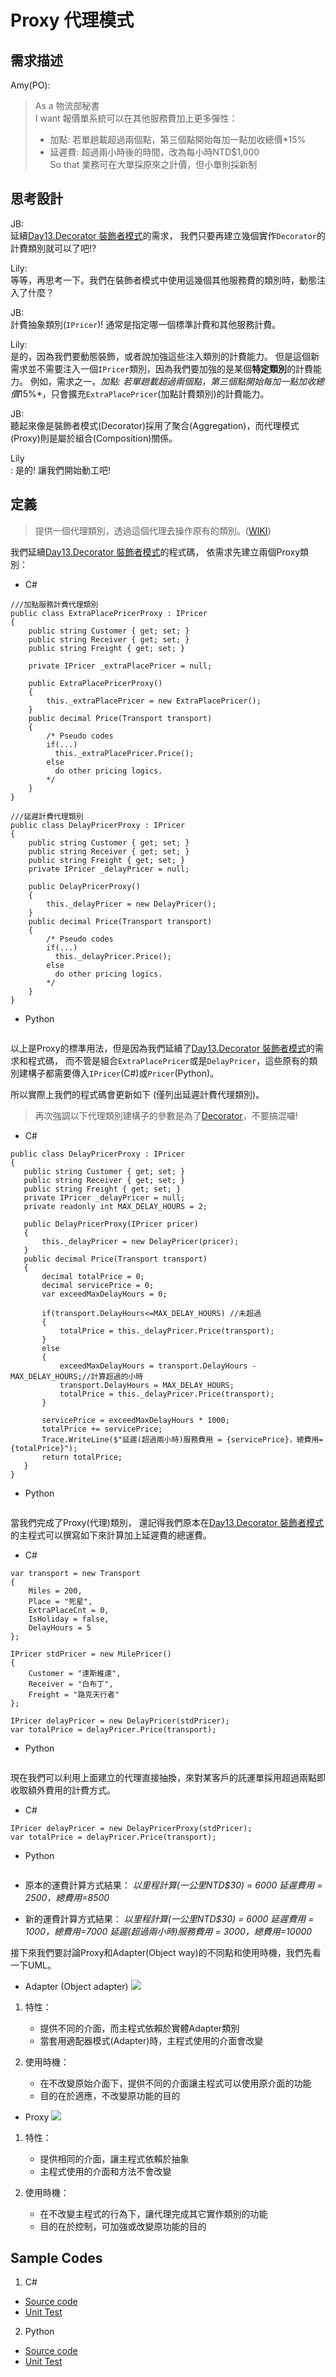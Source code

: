 # Proxy 代理模式

## 需求描述

Amy(PO):
> As a 物流部秘書<br>
> I want 報價單系統可以在其他服務費加上更多彈性：<br>
> - 加點: 若單趟載超過兩個點，第三個點開始每加一點加收總價*15%
> - 延遲費: 超過兩小時後的時間，改為每小時NTD$1,000<br>
> So that 業務可在大單採原來之計價，但小單則採新制<br>


## 思考設計

JB:<br>
延續[Day13.Decorator 裝飾者模式](https://ithelp.ithome.com.tw/articles/10195207)的需求，
我們只要再建立幾個實作`Decorator`的計費類別就可以了吧!?

Lily:<br>
等等，再思考一下。我們在裝飾者模式中使用這幾個其他服務費的類別時，動態注入了什麼？

JB:<br> 
計費抽象類別(`IPricer`)! 通常是指定哪一個標準計費和其他服務計費。

Lily:<br>
是的，因為我們要動態裝飾，或者說加強這些注入類別的計費能力。
但是這個新需求並不需要注入一個`IPricer`類別，因為我們要加強的是某個**特定類別**的計費能力。
例如，需求之一，*加點: 若單趟載超過兩個點，第三個點開始每加一點加收總價*15%*，只會擴充`ExtraPlacePricer`(加點計費類別)的計費能力。

JB:<br>
聽起來像是裝飾者模式(Decorator)採用了聚合(Aggregation)，而代理模式(Proxy)則是屬於組合(Composition)關係。

Lily<br>:
是的! 讓我們開始動工吧!


## 定義

> 提供一個代理類別，透過這個代理去操作原有的類別。([WIKI](https://en.wikipedia.org/wiki/Proxy_pattern))


我們延續[Day13.Decorator 裝飾者模式](https://ithelp.ithome.com.tw/articles/10195207)的程式碼，
依需求先建立兩個Proxy類別：

* C#
```
///加點服務計費代理類別
public class ExtraPlacePricerProxy : IPricer
{
    public string Customer { get; set; }
    public string Receiver { get; set; }
    public string Freight { get; set; }

    private IPricer _extraPlacePricer = null;

    public ExtraPlacePricerProxy()
    {
        this._extraPlacePricer = new ExtraPlacePricer();
    }
    public decimal Price(Transport transport)
    {
        /* Pseudo codes 
        if(...)
          this._extraPlacePricer.Price();
        else
          do other pricing logics.
        */
    }
}

///延遲計費代理類別
public class DelayPricerProxy : IPricer
{
    public string Customer { get; set; }
    public string Receiver { get; set; }
    public string Freight { get; set; }
    private IPricer _delayPricer = null;

    public DelayPricerProxy()
    {
        this._delayPricer = new DelayPricer();
    }
    public decimal Price(Transport transport)
    {
        /* Pseudo codes 
        if(...)
          this._delayPricer.Price();
        else
          do other pricing logics.
        */
    }
}
```

* Python
```
```

以上是Proxy的標準用法，但是因為我們延續了[Day13.Decorator 裝飾者模式](https://ithelp.ithome.com.tw/articles/10195207)的需求和程式碼，
而不管是組合`ExtraPlacePricer`或是`DelayPricer`，這些原有的類別建構子都需要傳入`IPricer`(C#)或`Pricer`(Python)。

所以實際上我們的程式碼會更新如下 (僅列出延遲計費代理類別)。

> 再次強調以下代理類別建構子的參數是為了[Decorator](https://ithelp.ithome.com.tw/articles/10195207)，不要搞混囉!

* C#
 ```
 public class DelayPricerProxy : IPricer
{
    public string Customer { get; set; }
    public string Receiver { get; set; }
    public string Freight { get; set; }
    private IPricer _delayPricer = null;
    private readonly int MAX_DELAY_HOURS = 2;

    public DelayPricerProxy(IPricer pricer)
    {
        this._delayPricer = new DelayPricer(pricer);
    }
    public decimal Price(Transport transport)
    {
        decimal totalPrice = 0;
        decimal servicePrice = 0;
        var exceedMaxDelayHours = 0;
        
        if(transport.DelayHours<=MAX_DELAY_HOURS) //未超過
        {
            totalPrice = this._delayPricer.Price(transport);
        }
        else
        {
            exceedMaxDelayHours = transport.DelayHours - MAX_DELAY_HOURS;//計算超過的小時
            transport.DelayHours = MAX_DELAY_HOURS;
            totalPrice = this._delayPricer.Price(transport);
        }
        
        servicePrice = exceedMaxDelayHours * 1000;
        totalPrice += servicePrice;
        Trace.WriteLine($"延遲(超過兩小時)服務費用 = {servicePrice}，總費用={totalPrice}");
        return totalPrice;
    }
}
 ```

 * Python
 ```
 ```

當我們完成了Proxy(代理)類別，
還記得我們原本在[Day13.Decorator 裝飾者模式](https://ithelp.ithome.com.tw/articles/10195207)的主程式可以撰寫如下來計算加上延遲費的總運費。

* C#
```
var transport = new Transport
{
    Miles = 200,
    Place = "死星",
    ExtraPlaceCnt = 0,
    IsHoliday = false,
    DelayHours = 5
};

IPricer stdPricer = new MilePricer()
{
    Customer = "達斯維達",
    Receiver = "白布丁",
    Freight = "路克天行者"
};

IPricer delayPricer = new DelayPricer(stdPricer);
var totalPrice = delayPricer.Price(transport);
```

* Python
```
```

現在我們可以利用上面建立的代理直接抽換，來對某客戶的託運單採用超過兩點即收取額外費用的計費方式。

* C#
```
IPricer delayPricer = new DelayPricerProxy(stdPricer);
var totalPrice = delayPricer.Price(transport);
```

* Python
```
```

- 原本的運費計算方式結果：
*以里程計算(一公里NTD$30) = 6000*
*延遲費用 = 2500，總費用=8500*

- 新的運費計算方式結果：
*以里程計算(一公里NTD$30) = 6000*
*延遲費用 = 1000，總費用=7000*
*延遲(超過兩小時)服務費用 = 3000，總費用=10000*



接下來我們要討論Proxy和Adapter(Object way)的不同點和使用時機，我們先看一下UML。

* Adapter (Object adapter)
![](https://4.bp.blogspot.com/-eogt1tuBZwM/WkxJORFkgrI/AAAAAAAAFoc/4M-FUL3YdTYwnc6I9ysgUJavOKQG7A7IACLcBGAs/s1600/Object%2BAdapter.png)

1. 特性：
   - 提供不同的介面，而主程式依賴於實體Adapter類別
   - 當套用適配器模式(Adapter)時，主程式使用的介面會改變

2. 使用時機：
   - 在不改變原始介面下，提供不同的介面讓主程式可以使用原介面的功能
   - 目的在於適應，不改變原功能的目的

* Proxy
![](https://2.bp.blogspot.com/-GzNQedrOXpo/WkxJPzmdr6I/AAAAAAAAFog/qsAyDce6a08vp6_GpBFDmUUFEie3MHrQACLcBGAs/s1600/Proxy.png)

1. 特性：
   - 提供相同的介面，讓主程式依賴於抽象
   - 主程式使用的介面和方法不會改變

2. 使用時機：
   - 在不改變主程式的行為下，讓代理完成其它實作類別的功能
   - 目的在於控制，可加強或改變原功能的目的



## Sample Codes

1. C#
- [Source code](https://github.com/KarateJB/DesignPattern.Sample/tree/master/CSharp/DP.Domain/Samples/Flyweight)
- [Unit Test](https://github.com/KarateJB/DesignPattern.Sample/blob/master/CSharp/DP.UnitTest/UtFlyweight.cs)

2. Python
- [Source code](https://github.com/KarateJB/DesignPattern.Sample/tree/master/Python/Samples/Flyweight)
- [Unit Test](https://github.com/KarateJB/DesignPattern.Sample/blob/master/Python/Samples/Flyweight/UtFlyweight.py)

